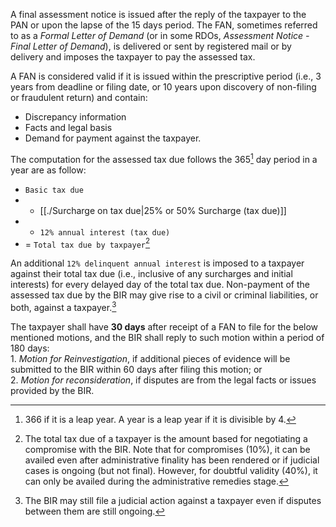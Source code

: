 A final assessment notice is issued after the reply of the taxpayer to the PAN or upon the lapse of the 15 days period. The FAN, sometimes referred to as a *Formal Letter of Demand* (or in some RDOs, *Assessment Notice - Final Letter of Demand*), is delivered or sent by registered mail or by delivery and imposes the taxpayer to pay the assessed tax.

A FAN is considered valid if it is issued within the prescriptive period (i.e., 3 years from deadline or filing date, or 10 years upon discovery of non-filing or fraudulent return) and contain:
- Discrepancy information
- Facts and legal basis
- Demand for payment against the taxpayer.

The computation for the assessed tax due follows the 365[^1] day period in a year are as follow:
- `Basic tax due`
- + [[./Surcharge on tax due|25% or 50% Surcharge (tax due)]]
- + `12% annual interest (tax due)`
- = `Total tax due by taxpayer`[^2]

An additional `12% delinquent annual interest` is imposed to a taxpayer against their total tax due (i.e., inclusive of any surcharges and initial interests) for every delayed day of the total tax due. Non-payment of the assessed tax due by the BIR may give rise to a civil or criminal liabilities, or both, against a taxpayer.[^3]

The taxpayer shall have **30 days** after receipt of a FAN to file for the below mentioned motions, and the BIR shall reply to such motion within a period of 180 days:  
	1. *Motion for Reinvestigation*, if additional pieces of evidence will be submitted to the BIR within 60 days after filing this motion; or  
	2. *Motion for reconsideration*, if disputes are from the legal facts or issues provided by the BIR.

[^1]: 366 if it is a leap year. A year is a leap year if it is divisible by 4.
[^2]: The total tax due of a taxpayer is the amount based for negotiating a compromise with the BIR. Note that for compromises (10%), it can be availed even after administrative finality has been rendered or if judicial cases is ongoing (but not final). However, for doubtful validity (40%), it can only be availed during the administrative remedies stage.
[^3]: The BIR may still file a judicial action against a taxpayer even if disputes between them are still ongoing.
